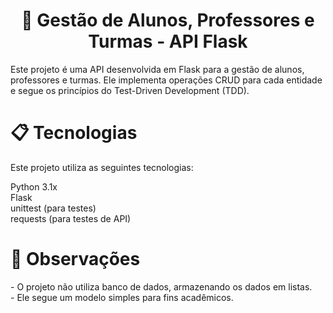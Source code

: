 <h1 align="center">🏫 Gestão de Alunos, Professores e Turmas - API Flask</h1>
Este projeto é uma API desenvolvida em Flask para a gestão de alunos, professores e turmas. Ele implementa operações CRUD para cada entidade e segue os princípios do Test-Driven Development (TDD).

<h1>📋 Tecnologias</h1>
Este projeto utiliza as seguintes tecnologias:

Python 3.1x<br>
Flask<br>
unittest (para testes)<br>
requests (para testes de API)<br>

<h1>🎯 Observações</h1> 
 - O projeto não utiliza banco de dados, armazenando os dados em listas.<br>
 - Ele segue um modelo simples para fins acadêmicos.
